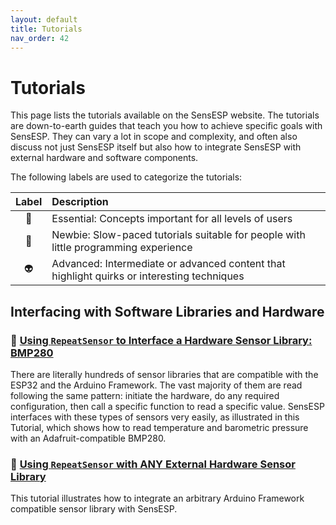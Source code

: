 ```yaml
---
layout: default
title: Tutorials
nav_order: 42
---
```


# Tutorials

This page lists the tutorials available on the SensESP website.
The tutorials are down-to-earth guides that teach you how to achieve specific goals with SensESP.
They can vary a lot in scope and complexity, and often also discuss not just SensESP itself but also how to integrate SensESP with external hardware and software components.

The following labels are used to categorize the tutorials:

| Label | Description |
| :---: | :--- |
| &#x1f4cc; | Essential: Concepts important for all levels of users
| &#x1F424; | Newbie: Slow-paced tutorials suitable for people with little programming experience |
| &#x1F47D; | Advanced: Intermediate or advanced content that highlight quirks or interesting techniques |

## Interfacing with Software Libraries and Hardware

### &#x1f4cc; [Using `RepeatSensor` to Interface a Hardware Sensor Library: BMP280](bmp280)

There are literally hundreds of sensor libraries that are compatible with the ESP32 and the Arduino Framework. The vast majority of them are read following the same pattern: initiate the hardware, do any required configuration, then call a specific function to read a specific value. SensESP interfaces with these types of sensors very easily, as illustrated in this Tutorial, which shows how to read temperature and barometric pressure with an Adafruit-compatible BMP280.

### &#x1f4cc; [Using `RepeatSensor` with ANY External Hardware Sensor Library](bmp280_part_2)

This tutorial illustrates how to integrate an arbitrary Arduino Framework compatible sensor library with SensESP.
